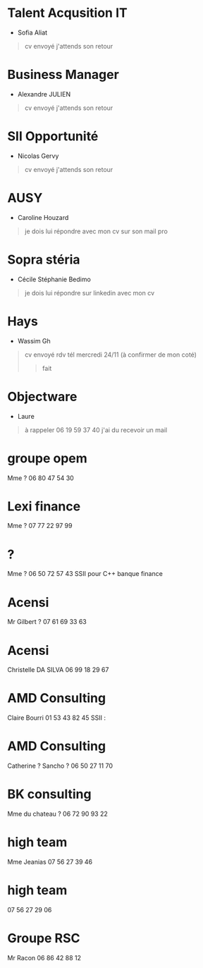 # Talent Acqusition IT #
* Sofia Aliat
> cv envoyé
> j'attends son retour

# Business Manager #
* Alexandre JULIEN
> cv envoyé
> j'attends son retour


# SII Opportunité #
* Nicolas Gervy
> cv envoyé
> j'attends son retour

# AUSY #
* Caroline Houzard
> je dois lui répondre avec mon cv sur son mail pro


# Sopra stéria #
* Cécile Stéphanie Bedimo
> je dois lui répondre sur linkedin avec mon cv

# Hays #
* Wassim Gh
> cv envoyé
> rdv tél mercredi 24/11 (à confirmer de mon coté)
> > fait

# Objectware #
* Laure
> à rappeler 06 19 59 37 40
j'ai du recevoir un mail

# groupe opem #
Mme ?
06 80 47 54 30

# Lexi finance #
Mme ?
07 77 22 97 99


#  ? #
Mme ?
06 50 72 57 43
SSII pour C++ banque finance

# Acensi #
Mr Gilbert ?
07 61 69 33 63

# Acensi #
Christelle DA SILVA
06 99 18 29 67

# AMD Consulting #
Claire Bourri
01 53 43 82 45
SSII : 

# AMD Consulting #
Catherine ? Sancho ?
06 50 27 11 70

# BK consulting #
Mme du chateau ?
06 72 90 93 22

# high team #
Mme Jeanias 
07 56 27 39 46

# high team #
07 56 27 29 06

# Groupe RSC #
Mr Racon
06 86 42 88 12
